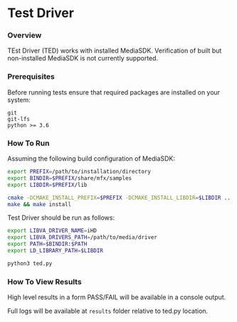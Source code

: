 # Test Driver

### Overview

TEst Driver (TED) works with installed MediaSDK. Verification of built but non-installed MediaSDK is not currently supported.

### Prerequisites
Before running tests ensure that required packages are installed on your system:
```
git
git-lfs
python >= 3.6
```

### How To Run

Assuming the following build configuration of MediaSDK:
```sh
export PREFIX=/path/to/installation/directory
export BINDIR=$PREFIX/share/mfx/samples
export LIBDIR=$PREFIX/lib

cmake -DCMAKE_INSTALL_PREFIX=$PREFIX -DCMAKE_INSTALL_LIBDIR=$LIBDIR ..
make && make install
```

Test Driver should be run as follows:
```sh
export LIBVA_DRIVER_NAME=iHD
export LIBVA_DRIVERS_PATH=/path/to/media/driver
export PATH=$BINDIR:$PATH
export LD_LIBRARY_PATH=$LIBDIR

python3 ted.py
```

### How To View Results

High level results in a form PASS/FAIL will be available in a console output.

Full logs will be available at `results` folder relative to ted.py location.
